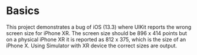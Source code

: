 # Basics
This project demonstrates a bug of iOS (13.3) where UIKit reports the wrong screen size for iPhone XR.
The screen size should be 896 x 414 points but on a physical iPhone XR it is reported as 812 x 375, 
which is the size of an iPhone X.
Using Simulator with XR device the correct sizes are output.
